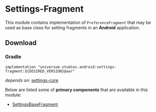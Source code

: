 Settings-Fragment
===============

This module contains implementation of `PreferenceFragment` that may be used as base class for
setting fragments in an **Android** application.

## Download ##

### Gradle ###

    implementation "universum.studios.android:settings-fragment:${DESIRED_VERSION}@aar"

_depends on:_
[settings-core](https://github.com/universum-studios/android_settings/tree/master/library-core)

Below are listed some of **primary components** that are available in this module:

- [SettingsBaseFragment](https://github.com/universum-studios/android_settings/blob/master/library-fragment/src/main/java/universum/studios/android/setting/SettingsBaseFragment.java)
